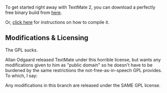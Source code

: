 To get started right away with TextMate 2, you can download a perfectly free binary build from [here](https://github.com/jwhitehorn/textmate/downloads).

Or, [click here](https://github.com/jwhitehorn/textmate/wiki/building) for instructions on how to compile it.

## Modifications & Licensing

The GPL sucks.

Allan Odgaard released TextMate under this horrible license, but wants any modifications given to him as "public domain" so he doesn't have to be burdened by the same restrictions the not-free-as-in-speech GPL provides. To which, I say:

Any modifications in this branch are released under the SAME GPL license.